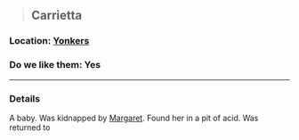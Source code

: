 >## Carrietta

### Location: [Yonkers](../../Locations/Yonkers.md)

### Do we like them: Yes

***

### Details
A baby. Was kidnapped by [Margaret](Margaret.md). Found her in a pit of acid. Was returned to 